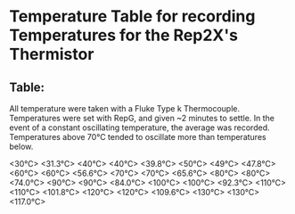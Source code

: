 # Temperature Table for recording Temperatures for the Rep2X's Thermistor

## Table:
All temperature were taken with a Fluke Type k Thermocouple.  Temperatures were set with RepG, and given ~2 minutes to settle.  In the event of a constant oscillating temperature, the average was recorded.  Temperatures above 70°C tended to oscillate more than temperatures below.

<table>
<tr>
    <target>
    <MightyBoard>
    <Fluke Type K Thermocouple>
</tr>
<tr>
    <30°C>
    <31.3°C>
</tr>
<tr>
    <40°C>
    <40°C>
    <39.8°C>
</tr>
<tr>
    <50°C>
    <49°C>
    <47.8°C>
</tr>
<tr>
    <60°C>
    <60°C>
    <56.6°C>
</tr>
<tr>
    <70°C>
    <70°C>
    <65.6°C>
</tr>
<tr>
    <80°C>
    <80°C>
    <74.0°C>
</tr>
<tr>
    <90°C>
    <90°C>
    <84.0°C>
</tr>
<tr>
    <100°C>
    <100°C>
    <92.3°C>
</tr>
<tr>
    <110°C>
    <110°C>
    <101.8°C>
</tr>
<tr>
    <120°C>
    <120°C>
    <109.6°C>
</tr>
<tr>
    <130°C>
    <130°C>
    <117.0°C>
</tr>
</table>
